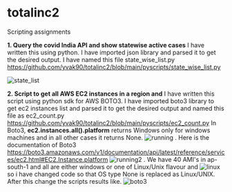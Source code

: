 # totalinc2
Scripting assignments

**1. Query the covid India API and show statewise active cases**
I have written this using python. I have imported json library and parsed it to get the desired output. I have named this file state_wise_list.py 
https://github.com/yvak90/totalinc2/blob/main/pyscripts/state_wise_list.py

![state_list](https://user-images.githubusercontent.com/58933081/115891019-3b6b1580-a473-11eb-87f1-65f6ad365dff.jpg)



**2. Script to get all AWS EC2 instances in a region and**
I have written this script using python sdk for AWS BOTO3. I have imported boto3 library to get ec2 instances list and parsed it to get the desired output and named this file as ec2_count.py
https://github.com/yvak90/totalinc2/blob/main/pyscripts/ec2_count.py   In Boto3, **ec2.instances.all().platform** returns Windows only for windows machines and in all other cases it returns None. ![running](https://user-images.githubusercontent.com/58933081/115905781-34003800-a484-11eb-86a8-41ffb6eed901.JPG) . Here is the documentation of Boto3 https://boto3.amazonaws.com/v1/documentation/api/latest/reference/services/ec2.html#EC2.Instance.platform
![running2](https://user-images.githubusercontent.com/58933081/115905788-36629200-a484-11eb-8256-ada9e50e0f8b.JPG) . We have 40 AMI's in ap-south-1 and all are either windows or one of Linux/Unix flavour and ![linux](https://user-images.githubusercontent.com/58933081/115906383-14b5da80-a485-11eb-8d0e-26d3cb20db00.JPG)
so i have changed code so that OS type None is replaced as Linux/UNIX. After this change the scripts results like.
![boto3](https://user-images.githubusercontent.com/58933081/115905794-39f61900-a484-11eb-8362-fb84ff06faf2.JPG)

